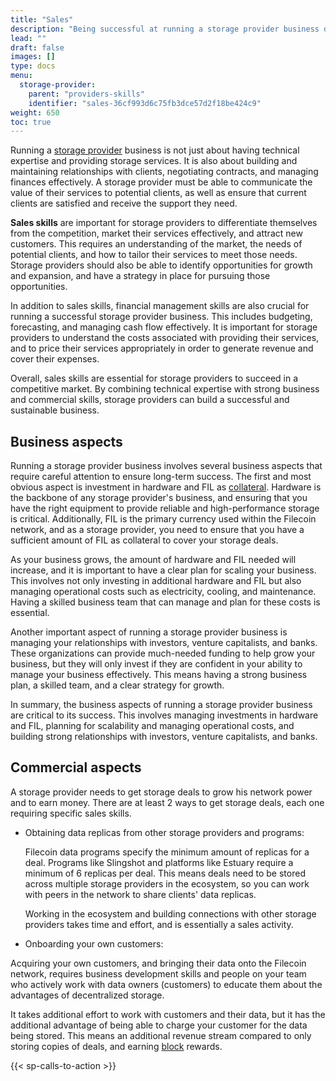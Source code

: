 ```yaml
---
title: "Sales"
description: "Being successful at running a storage provider business depends on multiple factors. Having the right technical skills and team is one of them."
lead: ""
draft: false
images: []
type: docs
menu:
  storage-provider:
    parent: "providers-skills"
    identifier: "sales-36cf993d6c75fb3dce57d2f18be424c9"
weight: 650
toc: true
---
```


Running a [storage provider](https://docs.filecoin.io/reference/general/glossary/#storage-provider) business is not just about having technical expertise and providing storage services. It is also about building and maintaining relationships with clients, negotiating contracts, and managing finances effectively. A storage provider must be able to communicate the value of their services to potential clients, as well as ensure that current clients are satisfied and receive the support they need.

**Sales skills** are important for storage providers to differentiate themselves from the competition, market their services effectively, and attract new customers. This requires an understanding of the market, the needs of potential clients, and how to tailor their services to meet those needs. Storage providers should also be able to identify opportunities for growth and expansion, and have a strategy in place for pursuing those opportunities.

In addition to sales skills, financial management skills are also crucial for running a successful storage provider business. This includes budgeting, forecasting, and managing cash flow effectively. It is important for storage providers to understand the costs associated with providing their services, and to price their services appropriately in order to generate revenue and cover their expenses.

Overall, sales skills are essential for storage providers to succeed in a competitive market. By combining technical expertise with strong business and commercial skills, storage providers can build a successful and sustainable business.

## Business aspects
Running a storage provider business involves several business aspects that require careful attention to ensure long-term success. The first and most obvious aspect is investment in hardware and FIL as [collateral](https://docs.filecoin.io/reference/general/glossary/#collateral). Hardware is the backbone of any storage provider's business, and ensuring that you have the right equipment to provide reliable and high-performance storage is critical. Additionally, FIL is the primary currency used within the Filecoin network, and as a storage provider, you need to ensure that you have a sufficient amount of FIL as collateral to cover your storage deals.

As your business grows, the amount of hardware and FIL needed will increase, and it is important to have a clear plan for scaling your business. This involves not only investing in additional hardware and FIL but also managing operational costs such as electricity, cooling, and maintenance. Having a skilled business team that can manage and plan for these costs is essential.

Another important aspect of running a storage provider business is managing your relationships with investors, venture capitalists, and banks. These organizations can provide much-needed funding to help grow your business, but they will only invest if they are confident in your ability to manage your business effectively. This means having a strong business plan, a skilled team, and a clear strategy for growth.

In summary, the business aspects of running a storage provider business are critical to its success. This involves managing investments in hardware and FIL, planning for scalability and managing operational costs, and building strong relationships with investors, venture capitalists, and banks.

## Commercial aspects
A storage provider needs to get storage deals to grow his network power and to earn money. There are at least 2 ways to get storage deals, each one requiring specific sales skills.

- Obtaining data replicas from other storage providers and programs:

  Filecoin data programs specify the minimum amount of replicas for a deal. Programs like Slingshot and platforms like Estuary require a minimum of 6 replicas per deal. This means deals need to be stored across multiple storage providers in the ecosystem, so you can work with peers in the network to share clients' data replicas.

  Working in the ecosystem and building connections with other storage providers takes time and effort, and is essentially a sales activity.

- Onboarding your own customers:

Acquiring your own customers, and bringing their data onto the Filecoin network, requires business development skills and people on your team who actively work with data owners (customers) to educate them about the advantages of decentralized storage.
  
It takes additional effort to work with customers and their data, but it has the additional advantage of being able to charge your customer for the data being stored. This means an additional revenue stream compared to only storing copies of deals, and earning [block](https://docs.filecoin.io/reference/general/glossary/#block) rewards.

{{< sp-calls-to-action >}}
